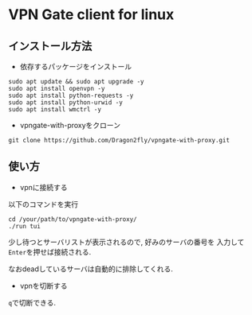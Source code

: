 # VPN Gate client for linux

## インストール方法

- 依存するパッケージをインストール

```shell
sudo apt update && sudo apt upgrade -y
sudo apt install openvpn -y
sudo apt install python-requests -y
sudo apt install python-urwid -y
sudo apt install wmctrl -y
```

- vpngate-with-proxyをクローン

```shell
git clone https://github.com/Dragon2fly/vpngate-with-proxy.git
```

## 使い方

- vpnに接続する

以下のコマンドを実行

```shel
cd /your/path/to/vpngate-with-proxy/
./run tui
```

少し待つとサーバリストが表示されるので, 好みのサーバの番号を
入力して`Enter`を押せば接続される. 

なおdeadしているサーバは自動的に排除してくれる.

- vpnを切断する

`q`で切断できる.


